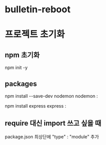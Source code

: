 # bulletin-reboot

# 프로젝트 초기화

## npm 초기화

npm init -y

## packages

npm install --save-dev nodemon
nodemon :

npm install express
express :

## require 대신 import 쓰고 싶을 때

package.json 최상단에 "type" : "module" 추가
